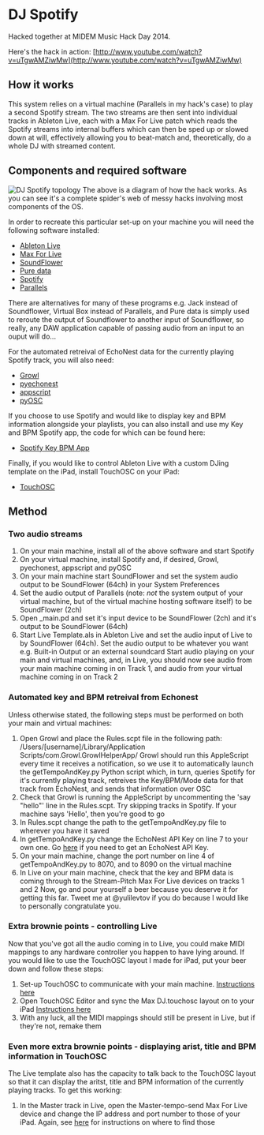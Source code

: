 DJ Spotify
==========

Hacked together at MIDEM Music Hack Day 2014. 

Here's the hack in action: [http://www.youtube.com/watch?v=uTgwAMZiwMw](http://www.youtube.com/watch?v=uTgwAMZiwMw)

## How it works
This system relies on a virtual machine (Parallels in my hack's case) to play a second Spotify stream. The two streams are then sent into individual tracks in Ableton Live, each with a Max For Live patch which reads the Spotify streams into internal buffers which can then be sped up or slowed down at will, effectively allowing you to beat-match and, theoretically, do a whole DJ with streamed content. 

## Components and required software
![DJ Spotify topology](http://reactifymusic.com/wp-content/uploads/2014/02/DJ-Spotify-diagram-1.jpg)
The above is a diagram of how the hack works. As you can see it's a complete spider's web of messy hacks involving most components of the OS.

In order to recreate this particular set-up on your machine you will need the following software installed:
- [Ableton Live](https://www.ableton.com/)
- [Max For Live](https://www.ableton.com/en/live/max-for-live/)
- [SoundFlower](http://cycling74.com/soundflower-landing-page/)
- [Pure data](http://puredata.info/)
- [Spotify](https://www.spotify.com/us/download/)
- [Parallels](http://www.parallels.com/)

There are alternatives for many of these programs e.g. Jack instead of Soundflower, Virtual Box instead of Parallels, and Pure data is simply used to reroute the output of Soundflower to another input of Soundflower, so really, any DAW application capable of passing audio from an input to an ouput will do...

For the automated retreival of EchoNest data for the currently playing Spotify track, you will also need:
- [Growl](http://growl.info/)
- [pyechonest](https://github.com/echonest/pyechonest)
- [appscript](https://pypi.python.org/pypi/appscript)
- [pyOSC](https://pypi.python.org/pypi/pyOSC)

If you choose to use Spotify and would like to display key and BPM information alongside your playlists, you can also install and use my Key and BPM Spotify app, the code for which can be found here:
- [Spotify Key BPM App](https://github.com/reactify/spotify-key-bpm)

Finally, if you would like to control Ableton Live with a custom DJing template on the iPad, install TouchOSC on your iPad:
- [TouchOSC](http://hexler.net/software/touchosc)

## Method
### Two audio streams
1. On your main machine, install all of the above software and start Spotify
2. On your virtual machine, install Spotify and, if desired, Growl, pyechonest, appscript and pyOSC
3. On your main machine start SoundFlower and set the system audio output to be SoundFlower (64ch) in your System Preferences
4. Set the audio output of Parallels (note: *not* the system output of your virtual machine, but of the virtual machine hosting software itself) to be SoundFlower (2ch)
5. Open _main.pd and set it's input device to be SoundFlower (2ch) and it's output to be SoundFlower (64ch)
6. Start Live Template.als in Ableton Live and set the audio input of Live to by SoundFlower (64ch). Set the audio output to be whatever you want e.g. Built-in Output or an external soundcard
Start audio playing on your main and virtual machines, and, in Live, you should now see audio from your main machine coming in on Track 1, and audio from your virtual machine coming in on Track 2

### Automated key and BPM retreival from Echonest
Unless otherwise stated, the following steps must be performed on both your main and virtual machines:
1. Open Growl and place the Rules.scpt file in the following path: 
/Users/[username]/Library/Application Scripts/com.Growl.GrowlHelperApp/
Growl should run this AppleScript every time it receives a notification, so we use it to automatically launch the getTempoAndKey.py Python script which, in turn, queries Spotify for it's currently playing track, retreives the Key/BPM/Mode data for that track from EchoNest, and sends that information over OSC
2. Check that Growl is running the AppleScript by uncommenting the 'say "hello"' line in the Rules.scpt. Try skipping tracks in Spotify. If your machine says 'Hello', then you're good to go
3. In Rules.scpt change the path to the getTempoAndKey.py file to wherever you have it saved
4. In getTempoAndKey.py change the EchoNest API Key on line 7 to your own one. Go [here](http://developer.echonest.com/) if you need to get an EchoNest API Key.
5. On your main machine, change the port number on line 4 of getTempoAndKey.py to 8070, and to 8090 on the virtual machine
6. In Live on your main machine, check that the key and BPM data is coming through to the Stream-Pitch Max For Live devices on tracks 1 and 2
Now, go and pour yourself a beer because you deserve it for getting this far. Tweet me at @yulilevtov if you do because I would like to personally congratulate you.

### Extra brownie points - controlling Live
Now that you've got all the audio coming in to Live, you could make MIDI mappings to any hardware controller you happen to have lying around. If you would like to use the TouchOSC layout I made for iPad, put your beer down and follow these steps:
1. Set-up TouchOSC to communicate with your main machine. [Instructions here](http://hexler.net/docs/touchosc-configuration)
2. Open TouchOSC Editor and sync the Max DJ.touchosc layout on to your iPad [Instructions here](http://hexler.net/docs/touchosc-editor-sync)
3. With any luck, all the MIDI mappings should still be present in Live, but if they're not, remake them

### Even more extra brownie points - displaying arist, title and BPM information in TouchOSC
The Live template also has the capacity to talk back to the TouchOSC layout so that it can display the aritst, title and BPM information of the currently playing tracks. To get this working:
1. In the Master track in Live, open the Master-tempo-send Max For Live device and change the IP address and port number to those of your iPad. Again, see [here](http://hexler.net/docs/touchosc-configuration) for instructions on where to find those